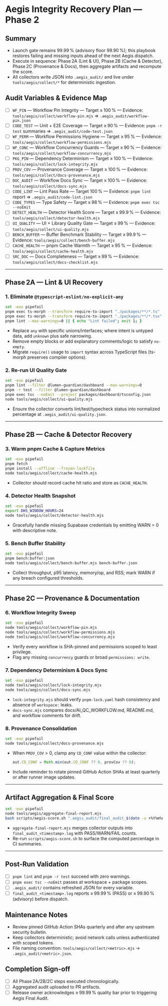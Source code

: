 <!-- phase_id: aegis_phase2_integrity_recovery -->
# Aegis Integrity Recovery Plan — Phase 2

## Summary
- Launch gate remains 99.99 % (advisory floor 99.90 %); this playbook restores failing and missing inputs ahead of the next Aegis dispatch.
- Execute in sequence: Phase 2A (Lint & UI), Phase 2B (Cache & Detector), Phase 2C (Provenance & Docs), then aggregate artifacts and recompute the score.
- All collectors write JSON into `.aegis_audit/` and live under `tools/aegis/collect/*` for deterministic ingestion.

## Audit Variables & Evidence Map
- [ ] `WF_PIN` — Workflow Pin Integrity — Target ≥ 100 % — Evidence: `tools/aegis/collect/workflow-pin.mjs` ⇒ `.aegis_audit/workflow-pin.json`
- [ ] `CODE_TEST` — Unit + E2E Coverage — Target ≥ 90 % — Evidence: `pnpm -r test` summaries ⇒ `.aegis_audit/code-test.json`
- [ ] `WF_PERM` — Workflow Permissions Hygiene — Target ≥ 95 % — Evidence: `tools/aegis/collect/workflow-permissions.mjs`
- [ ] `WF_CONC` — Workflow Concurrency Guards — Target ≥ 90 % — Evidence: `tools/aegis/collect/workflow-concurrency.mjs`
- [ ] `PKG_PIN` — Dependency Determinism — Target ≥ 100 % — Evidence: `tools/aegis/collect/lock-integrity.mjs`
- [ ] `PROV_COV` — Provenance Coverage — Target ≥ 100 % — Evidence: `tools/aegis/collect/docs-provenance.mjs`
- [ ] `DOC_AUDIT` — Workflow Docs Sync — Target ≥ 100 % — Evidence: `tools/aegis/collect/docs-sync.mjs`
- [ ] `CODE_LINT` — Lint Pass Rate — Target 100 % — Evidence: `pnpm lint` report ⇒ `.aegis_audit/code-lint.json`
- [ ] `CODE_TYPES` — Type Safety — Target ≥ 98 % — Evidence: `pnpm exec tsc --noEmit`
- [ ] `DETECT_HEALTH` — Detector Health Score — Target ≥ 99.9 % — Evidence: `tools/aegis/collect/detector-health.mjs`
- [ ] `UI_QUALITY` — UI + Library Quality Gate — Target ≥ 99 % — Evidence: `tools/aegis/collect/ui-quality.mjs`
- [ ] `BENCH_BUFFER` — Buffer Benchmark Stability — Target ≥ 99.9 % — Evidence: `tools/aegis/collect/bench-buffer.mjs`
- [ ] `CACHE_HEALTH` — pnpm Cache Warmth — Target ≥ 95 % — Evidence: `tools/aegis/collect/cache-health.mjs`
- [ ] `SRC_DOC` — Docs Completeness — Target ≥ 99 % — Evidence: `tools/aegis/collect/docs-checklist.mjs`

---

## Phase 2A — Lint & UI Recovery

### 1. Eliminate `@typescript-eslint/no-explicit-any`
```bash
set -euo pipefail
pnpm exec ts-morph --transform require-to-import "./packages/**/*.ts"
pnpm exec ts-morph --transform require-to-import "./packages/**/*.tsx"
pnpm lint --max-warnings=0 || { echo "Lint failed"; exit 1; }
```
- Replace `any` with specific unions/interfaces; where intent is untyped data, add `unknown` plus safe narrowing.
- Remove empty blocks or add explanatory comments/logic to satisfy `no-empty`.
- Migrate `require()` usage to `import` syntax across TypeScript files (ts-morph preserves compiler options).

### 2. Re-run UI Quality Gate
```bash
set -euo pipefail
pnpm lint --filter @lumen-guardian/dashboard --max-warnings=0
pnpm -r test --filter @lumen-guardian/dashboard
pnpm exec tsc --noEmit --project packages/dashboard/tsconfig.json
node tools/aegis/collect/ui-quality.mjs
```
- Ensure the collector converts lint/test/typecheck status into normalized percentage at `.aegis_audit/ui-quality.json`.

---

## Phase 2B — Cache & Detector Recovery

### 3. Warm pnpm Cache & Capture Metrics
```bash
set -euo pipefail
pnpm fetch
pnpm install --offline --frozen-lockfile
node tools/aegis/collect/cache-health.mjs
```
- Collector should record cache hit ratio and store as `CACHE_HEALTH`.

### 4. Detector Health Snapshot
```bash
set -euo pipefail
export DHS_WINDOW_HOURS=24
node tools/aegis/collect/detector-health.mjs
```
- Gracefully handle missing Supabase credentials by emitting WARN = 0 with descriptive note.

### 5. Bench Buffer Stability
```bash
set -euo pipefail
pnpm bench:buffer:json
node tools/aegis/collect/bench-buffer.mjs bench-buffer.json
```
- Collect throughput, p95 latency, memory/op, and RSS; mark WARN if any breach configured thresholds.

---

## Phase 2C — Provenance & Documentation

### 6. Workflow Integrity Sweep
```bash
set -euo pipefail
node tools/aegis/collect/workflow-pin.mjs
node tools/aegis/collect/workflow-permissions.mjs
node tools/aegis/collect/workflow-concurrency.mjs
```
- Verify every workflow is SHA-pinned and permissions scoped to least privilege.
- Flag any missing `concurrency` guards or broad `permissions: write`.

### 7. Dependency Determinism & Docs Sync
```bash
set -euo pipefail
node tools/aegis/collect/lock-integrity.mjs
node tools/aegis/collect/docs-sync.mjs
```
- `lock-integrity.mjs` should verify `pnpm-lock.yaml` hash consistency and absence of `workspace:` leaks.
- `docs-sync.mjs` compares docs/AI_QC_WORKFLOW.md, README.md, and workflow comments for drift.

### 8. Provenance Consolidation
```bash
set -euo pipefail
node tools/aegis/collect/docs-provenance.mjs
```
- When `PROV_COV` > 0, clamp any `CD_CONF` value within the collector:
  ```js
  out.CD_CONF = Math.min(out.CD_CONF ?? 0, provCov ?? 0);
  ```
- Include reminder to rotate pinned GitHub Action SHAs at least quarterly or after runner image updates.

---

## Artifact Aggregation & Final Score
```bash
set -euo pipefail
node tools/aegis/aggregate-final-report.mjs
bash scripts/aegis-score.sh ".aegis_audit/final_audit_$(date -u +%Y%m%dT%H%M%SZ).log"
```
- `aggregate-final-report.mjs` merges collector outputs into `final_audit_<timestamp>.log` with PASS/WARN/FAIL counts.
- Re-run `scripts/aegis-score.sh` to surface the computed percentage in CI summaries.

---

## Post-Run Validation
- [ ] `pnpm lint` and `pnpm -r test` succeed with zero warnings.
- [ ] `pnpm exec tsc --noEmit` passes at workspace + package scopes.
- [ ] `.aegis_audit/` contains refreshed JSON for every variable.
- [ ] `final_audit_<timestamp>.log` reports ≥ 99.99 % (PASS) or ≥ 99.90 % (advisory) before dispatch.

## Maintenance Notes
- Review pinned GitHub Action SHAs quarterly and after any upstream security bulletin.
- Keep collectors deterministic; avoid network calls unless authenticated with scoped tokens.
- File naming convention: `tools/aegis/collect/<metric>.mjs` → `.aegis_audit/<metric>.json`.

## Completion Sign-off
- [ ] All Phase 2A/2B/2C steps executed chronologically.
- [ ] Aggregated audit uploaded to PR artifacts.
- [ ] Release owner acknowledges ≥ 99.99 % quality bar prior to triggering Aegis Final Audit.
